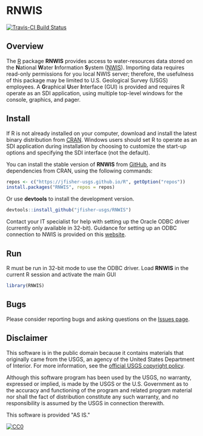 # RNWIS

[![Travis-CI Build Status](https://travis-ci.org/jfisher-usgs/RNWIS.svg?branch=master)](https://travis-ci.org/jfisher-usgs/RNWIS)

## Overview


The [R](http://www.r-project.org/) package **RNWIS** provides access to water-resources data stored on the
**N**ational **W**ater **I**nformation **S**ystem ([NWIS](http://waterdata.usgs.gov/nwis)).
Importing data requires read-only permissions for you local NWIS server; therefore,
the usefulness of this package may be limited to U.S. Geological Survey (USGS) employees.
A **G**raphical **U**ser **I**nterface (GUI) is provided and requires R operate as an SDI application,
using multiple top-level windows for the console, graphics, and pager.

## Install

If R is not already installed on your computer, download and install the latest binary distribution from
[CRAN](http://cran.r-project.org/ "The Comprehensive R Archive Network").
Windows users should set R to operate as an SDI application during installation
by choosing to customize the start-up options and specifying the SDI interface (not the default).

You can install the stable version of **RNWIS** from [GitHub](https://jfisher-usgs.github.io/R/),
and its dependencies from CRAN, using the following commands:

```r
repos <- c("https://jfisher-usgs.github.io/R", getOption("repos"))
install.packages("RNWIS", repos = repos)
```

Or use **devtools** to install the development version.

```r
devtools::install_github("jfisher-usgs/RNWIS")
```

Contact your IT specialist for help with setting up the Oracle ODBC driver (currently only available in 32-bit).
Guidance for setting up an ODBC connection to NWIS is provided on this 
[website](https://github.com/USGS-R/WQ-Review/blob/master/README.md).

## Run

R must be run in 32-bit mode to use the ODBC driver.
Load **RNWIS** in the current R session and activate the main GUI

```r
library(RNWIS)
```

## Bugs

Please consider reporting bugs and asking questions on the [Issues page](https://github.com/jfisher-usgs/RNWIS/issues).

## Disclaimer

This software is in the public domain because it contains materials that originally came from the USGS,
an agency of the United States Department of Interior.
For more information, see the
[official USGS copyright policy](https://www2.usgs.gov/visual-id/credit_usgs.html "official USGS copyright policy").

Although this software program has been used by the USGS, no warranty, expressed or implied,
is made by the USGS or the U.S. Government as to the accuracy and functioning of the program and
related program material nor shall the fact of distribution constitute any such warranty,
and no responsibility is assumed by the USGS in connection therewith.

This software is provided "AS IS."

[![CC0](http://i.creativecommons.org/p/zero/1.0/88x31.png)](http://creativecommons.org/publicdomain/zero/1.0/)
